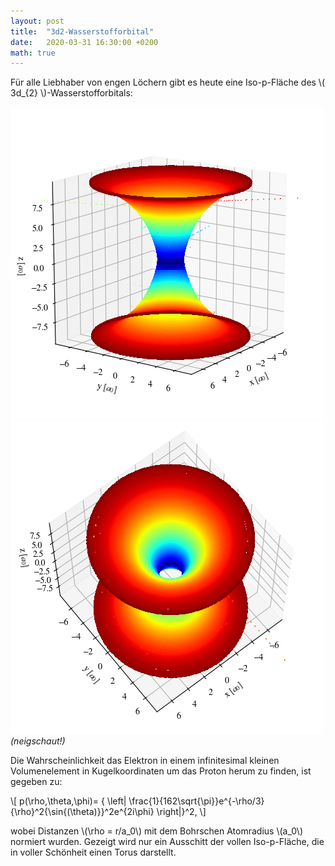 ```yaml
---
layout: post
title:  "3d2-Wasserstofforbital"
date:   2020-03-31 16:30:00 +0200
math: true
---
```


Für alle Liebhaber von engen Löchern gibt es heute eine Iso-p-Fläche des \\( 3d_{2} \\)-Wasserstofforbitals:

![](/figures/h_atom_1.png)
![](/figures/h_atom_2.png)
*(neigschaut!)*

Die Wahrscheinlichkeit das Elektron in einem infinitesimal kleinen Volumenelement in Kugelkoordinaten um das Proton herum zu finden, ist gegeben zu:

\\[ p(\rho,\theta,\phi)= { \left\| \frac{1}{162\sqrt{\pi}}e^{-\rho/3}{\rho}^2{\sin{(\theta)}}^2e^{2i\phi} \right\|}^2, \\]

wobei Distanzen \\(\rho = r/a_0\\) mit dem Bohrschen Atomradius \\(a_0\\) normiert wurden. Gezeigt wird nur ein Ausschitt der vollen Iso-p-Fläche, die in voller Schönheit einen Torus darstellt.
